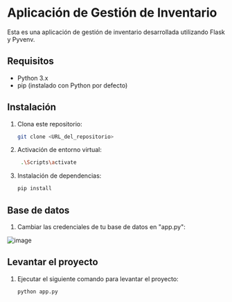 # Aplicación de Gestión de Inventario

Esta es una aplicación de gestión de inventario desarrollada utilizando Flask y Pyvenv.

## Requisitos

- Python 3.x
- pip (instalado con Python por defecto)

## Instalación

1. Clona este repositorio:

   ```bash
   git clone <URL_del_repositorio>
   ```
2. Activación de entorno virtual:

   ```bash
    .\Scripts\activate     
   ```
   
4. Instalación de dependencias:

   ```bash
   pip install
   ```

## Base de datos
1. Cambiar las credenciales de tu base de datos en "app.py":

![image](https://github.com/Julius266/Revisi-n-de-c-digo-/assets/76917360/c2dadea3-1fe1-44cc-9814-d834f9cbd5f3)

## Levantar el proyecto

1. Ejecutar el siguiente comando para levantar el proyecto:

   ```bash
   python app.py
   ```

   
